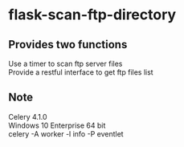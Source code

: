 # flask-scan-ftp-directory

## Provides two functions
Use a timer to scan ftp server files    
Provide a restful interface to get ftp files list    

## Note
Celery 4.1.0    
Windows 10 Enterprise 64 bit    
celery -A <mymodule> worker -l info -P eventlet    
